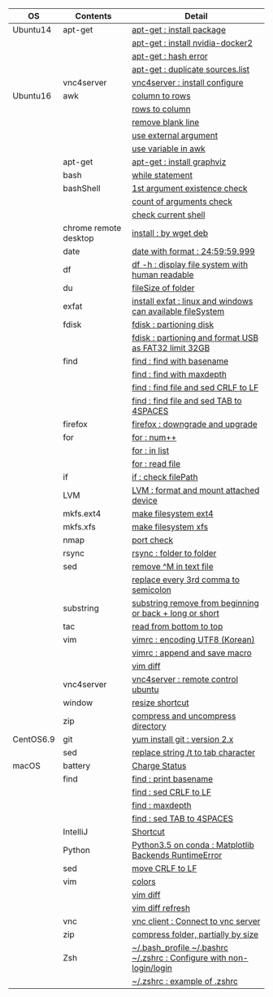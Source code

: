 | OS | Contents | Detail |
|---|---|---|
| Ubuntu14 | apt-get | [apt-get : install package](01_Ubuntu/01_14.04/01_apt-get/01_apt-get_install.md) |
| | | [apt-get : install nvidia-docker2](01_Ubuntu/01_14.04/01_apt-get/02_install_nvidia_docker_v2.md) |
| | | [apt-get : hash error](01_Ubuntu/01_14.04/01_apt-get/03_apt-get_update_hash_sum_error.md) |
| | | [apt-get : duplicate sources.list](01_Ubuntu/01_14.04/01_apt-get/04_apt-get_Duplicate_sources.list.md) |
| | vnc4server | [vnc4server : install configure](01_Ubuntu/01_14.04/02_vnc4server/01_install_config_vnc4server.md) |
| Ubuntu16 | awk | [column to rows](01_Ubuntu/02_16/01_awk/01_awk_column_to_rows.md) | 
| | | [rows to column](01_Ubuntu/02_16/01_awk/02_awk_rows_to_column.md) |
| | | [remove blank line](01_Ubuntu/02_16/01_awk/03_awk_remove_blank_line.md) |
| | | [use external argument](01_Ubuntu/02_16/01_awk/04_awk_use_external_argument.md) |
| | | [use variable in awk](01_Ubuntu/02_16/01_awk/05_awk_use_variable.md) |
| | apt-get | [apt-get : install graphviz](01_Ubuntu/02_16/01_apt-get/01_apt-get_install_graphviz_with_python3.5.md) |
| | bash | [while statement](01_Ubuntu/02_16/02_bash/01_While_Statement.md) |
| | bashShell | [1st argument existence check](01_Ubuntu/02_16/03_bashShell_script/01_if_condition_1st_argument_existence_check.md) |
| | | [count of arguments check](01_Ubuntu/02_16/03_bashShell_script/02_if_condition_count_of_arguments_check.md) |
| | | [check current shell](01_Ubuntu/02_16/03_bashShell_script/03_check_current_shell.md) |
| | chrome remote desktop | [install : by wget deb](01_Ubuntu/02_16/04_chrome_remote_desktop/01_install_chrome_remote_desktop.md) |
| | date | [date with format : 24:59:59.999](01_Ubuntu/02_16/05_date/01_date_with_hour_min_sec_nano.md) |
| | df | [df -h : display file system with human readable](01_Ubuntu/02_16/06_df/01_df_with_human_readerble.md) |
| | du | [fileSize of folder](01_Ubuntu/02_16/05_du/01_du_file_size_of_folder.md) |
| | exfat | [install exfat : linux and windows can available fileSystem](01_Ubuntu/02_16/08_exfat/01_install_exfat_on_ubuntu16.md) |
| | fdisk | [fdisk : partioning disk](01_Ubuntu/02_16/09_fdisk/01_fdisk_partioning_disk.md) |
| | | [fdisk : partioning and format USB as FAT32 limit 32GB](01_Ubuntu/02_16/09_fdisk/02_format_USB_as_FAT32.md) |
| | find | [find : find with basename](01_Ubuntu/02_16/10_find/01_find_with_basename.md) |
| | | [find : find with maxdepth](01_Ubuntu/02_16/10_find/02_find_with_maxdepth.md) |
| | | [find : find file and sed CRLF to LF](01_Ubuntu/02_16/10_find/03_find_and_sed_move_CRLF_to_LF.md) |
| | | [find : find file and sed TAB to 4SPACES](01_Ubuntu/02_16/10_find/04_find_and_sed_move_TAB_to_4SPACES.md) |
| | firefox | [firefox : downgrade and upgrade](01_Ubuntu/02_16/11_firefox/01_firefox_downgrade_57_to_45.md) |
| | for | [for : num++](01_Ubuntu/02_16/12_for_statement/01_for_num++.md) |
| | | [for : in list](01_Ubuntu/02_16/12_for_statement/02_for_in_list.md) |
| | | [for : read file](01_Ubuntu/02_16/12_for_statement/03_for_read_file.md) |
| | if | [if : check filePath](01_Ubuntu/02_16/13_if/01_if_check_filePath.md) |
| | LVM | [LVM : format and mount attached device](01_Ubuntu/02_16/14_LVM/01_LVM_on_attached_device.md) |
| | mkfs.ext4 | [make filesystem ext4](01_Ubuntu/02_16/15_mkfs.ext4/01_mkfs.ext4_device.md) |
| | mkfs.xfs | [make filesystem xfs](01_Ubuntu/02_16/16_mkfs.xfs/01_mkfs.xfs_device.md) |
| | nmap | [port check](01_Ubuntu/02_16/17_nmap/01_install_use_nmap.md) |
| | rsync | [rsync : folder to folder](01_Ubuntu/02_16/18_rsync/01_rsync_folder_to_folder.md) |
| | sed | [remove \^M in text file](01_Ubuntu/02_16/19_sed/01_remove_^M_with_sed.md) | 
| | | [replace every 3rd comma to semicolon](01_Ubuntu/02_16/19_sed/02_replace_every_3rd_comma_to_semicolon.md) | 
| | substring | [substring remove from beginning or back + long or short](01_Ubuntu/02_16/20_substring/01_substring_remove.md) |
| | tac | [read from bottom to top](01_Ubuntu/02_16/18_tac/01_tac.md) |
| | vim | [vimrc : encoding UTF8 (Korean)](01_Ubuntu/02_16/22_vim/01_vimrc_encoding_korean.md) |
| | | [vimrc : append and save macro](01_Ubuntu/02_16/22_vim/02_vimrc_append_save_macro.md) |
| | | [vim diff](01_Ubuntu/02_16/22_vim/03_vim_diff.md) | 
| | vnc4server | [vnc4server : remote control ubuntu](01_Ubuntu/02_16/23_vnc4server/01_install_config_vnc4server.md) |
| | window | [resize shortcut](01_Ubuntu/02_16/24_window/01_resize_window.md) |
| | zip | [compress and uncompress directory](01_Ubuntu/02_16/25_zip/01_zip_directory.md) | 
| CentOS6.9 | git | [yum install git : version 2.x](02_CentOS/01_6.9/02_git/01_yum_install_git.md) |
| | sed | [replace string /t to tab character](02_CentOS/01_6.9/01_sed/01_sed_string_replace.md) |
| macOS | battery | [Charge Status](03_macOS/01_Battery/01_Charge_Status.md) |
| | find | [find : print basename](03_macOS/02_find/01_find_with_basename.md) |
| | | [find : sed CRLF to LF](03_macOS/02_find/03_find_and_sed_move_CRLF_to_LF.md) |
| | | [find : maxdepth](03_macOS/02_find/02_find_with_maxdepth.md) |
| | | [find : sed TAB to 4SPACES](03_macOS/02_find/04_find_and_sed_move_TAB_to_4SPACES.md) |
| | IntelliJ | [Shortcut](03_macOS/04_IntelliJ/01_Shortcuts.md) |
| | Python | [Python3.5 on conda : Matplotlib Backends RuntimeError](03_macOS/05_Python/01_with_Conda/01_Matplotlib_backends_RuntimeError.md) |
| | sed | [move CRLF to LF](03_macOS/06_sed/01_sed_remove_CRLF_to_LF.md) |
| | vim | [colors](03_macOS/08_vim/01_vimrc_configure.md) |
| | | [vim diff](03_macOS/08_vim/02_vim_diff.md) |
| | | [vim diff refresh](03_macOS/08_vim/03_vim_diff_refresh.md) |
| | vnc | [vnc client : Connect to vnc server](03_macOS/09_vnc_client/01_use_vnc_client.md) |
| | zip | [compress folder, partially by size](03_macOS/10_zip/01_use_zip.md) |
| | Zsh | [~/.bash_profile ~/.bashrc ~/.zshrc : Configure with non-login/login](03_macOS/11_zsh/01_explain_of_bash_profile_bashrc_zshrc.md) |
| | | [~/.zshrc : example of .zshrc](03_macOS/11_zsh/02_example_of_zshrc.md) |
